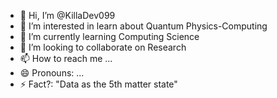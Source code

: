 - 👋 Hi, I’m @KillaDev099
- 👀 I’m interested in learn about Quantum Physics-Computing
- 🌱 I’m currently learning Computing Science
- 💞️ I’m looking to collaborate on Research
- 📫 How to reach me ...
- 😄 Pronouns: ...
- ⚡ Fact?: "Data as the 5th matter state"

<!---
KillaWDev099/KillaWDev099 is a ✨ special ✨ repository because its `README.md` (this file) appears on your GitHub profile.
You can click the Preview link to take a look at your changes.
--->
